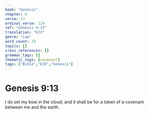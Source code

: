 ```yaml
---
book: "Genesis"
chapter: 9
verse: 13
ordinal_verse: 219
ref: "Genesis 9:13"
translation: "KJV"
genre: "Law"
word_count: 23
topics: []
cross_references: []
grammar_tags: []
thematic_tags: [covenant]
tags: ["Bible","KJV","Genesis"]
---
```


# Genesis 9:13

I do set my bow in the cloud, and it shall be for a token of a covenant between me and the earth.
